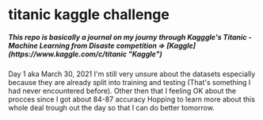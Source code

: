 # titanic kaggle challenge

<h5>This repo is basically a journal on my journy through  Kagggle's Titanic - Machine Learning from Disaste competition =>  [Kaggle](https://www.kaggle.com/c/titanic "Kaggle") </h5>

Day 1 aka March 30, 2021 
I'm still very unsure about the datasets especially because they are already split into training and testing  (That's something I had never encountered before).
Other then that I feeling OK about the procces since I got about 84-87 accuracy
Hopping to learn more about this whole deal trough out the day so that I can do better tomorrow.
